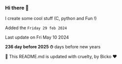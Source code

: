 ### Hi there 👋

I create some cool stuff (C, python and Fun !)

Added the `Friday 29 feb 2024`

Last update on Fri May 10 2024

**236 day before 2025 ⏱** days before new years

🤖 This README.md is updated with cruelty, by Bicko ❤️

